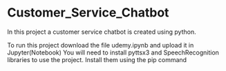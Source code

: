 # Customer_Service_Chatbot

In this project a customer service chatbot is created using python.

To run this project download the file udemy.ipynb and upload it in Jupyter(Notebook)
You will need to install pyttsx3 and SpeechRecognition libraries to use the project.
Install them using the pip command
